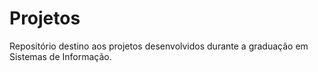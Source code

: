 # Projetos
Repositório destino aos projetos desenvolvidos durante a graduação em Sistemas de Informação.
